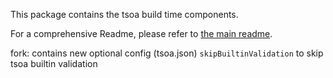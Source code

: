 This package contains the tsoa build time components.

For a comprehensive Readme, please refer to [the main readme](https://github.com/lukeautry/tsoa#readme).

fork: contains new optional config (tsoa.json) `skipBuiltinValidation` to skip tsoa builtin validation
